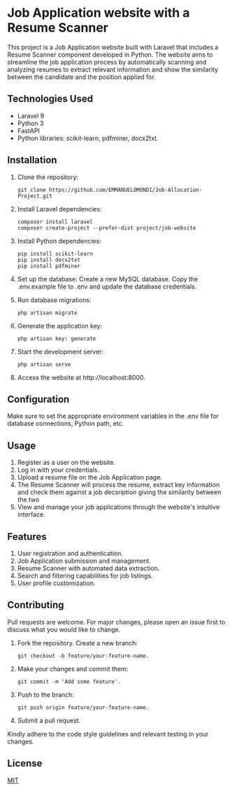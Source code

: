 # Job Application website with a Resume Scanner

This project is a Job Application website built with Laravel that includes a Resume Scanner component developed in Python. The website aims to streamline the job application process by automatically scanning and analyzing resumes to extract relevant information and show the similarity between the candidate and the position applied for.

## Technologies Used
- Laravel 9
- Python 3
- FastAPI
- Python libraries: scikit-learn, pdfminer, docx2txt.

## Installation
1. Clone the repository:
   ```shell
   git clone https://github.com/EMMANUELOMONDI/Job-Allocation-Project.git

2. Install Laravel dependencies:
   ```shell
   composer install laravel
   composer create-project --prefer-dist project/job-website

3. Install Python dependencies:
   ```shell
   pip install scikit-learn
   pip install docx2txt
   pip install pdfminer

 4. Set up the database:
  Create a new MySQL database.
  Copy the .env.example file to .env and update the database credentials.
   
 5. Run database migrations:
    ```shell
    php artisan migrate

 7. Generate the application key:
    ```shell
    php artisan key: generate

 9. Start the development server:
    ```shell
    php artisan serve

 11. Access the website at http://localhost:8000.

## Configuration
Make sure to set the appropriate environment variables in the .env file for database connections, Python path, etc.

## Usage
1. Register as a user on the website.
2. Log in with your credentials.
3. Upload a resume file on the Job Application page.
4. The Resume Scanner will process the resume, extract key information and check them against a job decsription giving the similarity between the two
5. View and manage your job applications through the website's intuitive interface.

## Features
1. User registration and authentication.
2. Job Application submission and management.
3. Resume Scanner with automated data extraction.
4. Search and filtering capabilities for job listings.
5. User profile customization.

## Contributing

Pull requests are welcome. For major changes, please open an issue first
to discuss what you would like to change.

1. Fork the repository.
    Create a new branch:
    ```shell
    git checkout -b feature/your-feature-name.

2. Make your changes and commit them:
   ```shell
   git commit -m 'Add some feature'.

3. Push to the branch:
    ```shell
    git push origin feature/your-feature-name.

4. Submit a pull request.

Kindly adhere to the code style guidelines and relevant testing in your changes.


## License

[MIT](https://choosealicense.com/licenses/mit/)
